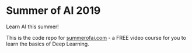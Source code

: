 # Summer of AI 2019

Learn AI this summer!

This is the code repo for [summerofai.com](summerofai.com) - a FREE video course for you to learn the basics of Deep Learning.
